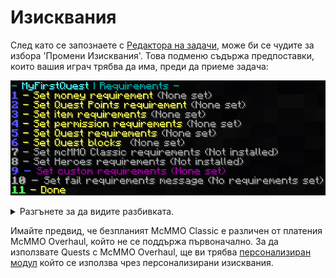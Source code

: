 # Изисквания

След като се запознаете с [Редактора на задачи](../setup/quests-editor.md), може би се чудите за избора 'Промени Изисквания'. Това подменю съдържа предпоставки, които вашия играч трябва да има, преди да приеме задача:

![](../.gitbook/assets/requirements.png)

<details>

<summary>Разгънете за да видите разбивката.</summary>

1. Необходими са пари чрез [Vault](https://pikamug.gitbook.io/quests/beginner/dependencies#vault)
2. Нужни са точки
3. Нужен е предмет като смарагди или диаманти
4. Нужен е ванила опит
5. Нужно е разрешение
6. Задачи които трябва да бъдат изпълнени преди тази
7. Задачи, които предотвратяват приеманието на тази
8. Нужни са [mcMMO Classic](https://pikamug.gitbook.io/quests/beginner/dependencies#mcmmo-classic) нива
9. Нужни са [Heroes](https://pikamug.gitbook.io/quests/beginner/dependencies#heroes) нива
10. Изисквания от [Персонализиран модул](../casual/modules.md)
11. Персонализирано съобщение, показано на играча, описващо неговите изисквания
12. Завършете работата по изискванията на тази задача

</details>

Имайте предвид, че безпланият McMMO Classic e различен от платения McMMO Overhaul, който не се поддържа първоначално. За да използвате Quests с McMMO Overhaul, ще ви трябва [персонализиран модул](https://pikamug.gitbook.io/quests/casual/modules#mcmmo-overhaul) който се използва чрез персонализирани изисквания.
